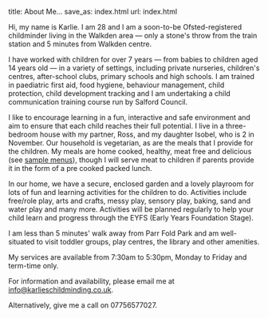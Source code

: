 title: About Me…
save_as: index.html
url: index.html

Hi, my name is Karlie. I am 28 and I am a soon-to-be Ofsted-registered childminder living in the Walkden area — only a stone's throw from the train station and 5 minutes from Walkden centre. 

I have worked with children for over 7 years — from babies to children aged 14 years old — in a variety of settings, including private nurseries, children's centres, after-school clubs, primary schools and high schools.  I am trained in paediatric first aid, food hygiene, behaviour management, child protection, child development tracking and I am undertaking a child communication training course run by Salford Council. 

I like to encourage learning in a fun, interactive and safe environment and aim to ensure that each child reaches their full potential. I live in a three-bedroom house with my partner, Ross, and my daughter Isobel, who is 2 in November. Our household is vegetarian, as are the meals that I provide for the children. My meals are home cooked, healthy, meat free and delicious (see [sample menus](/policies/sample-menus.pdf)), though I will serve meat to children if parents provide it in the form of a pre cooked packed lunch. 

In our home, we have a secure, enclosed garden and a lovely playroom for lots of fun and learning activities for the children to do. Activities include free/role play, arts and crafts, messy play, sensory play, baking, sand and water play and many more. Activities will be planned regularly to help your child learn and progress through the EYFS (Early Years Foundation Stage). 

I am less than 5 minutes' walk away from Parr Fold Park and am well-situated to visit toddler groups, play centres, the library and other amenities.

My services are available from 7:30am to 5:30pm, Monday to Friday and term-time only.

For information and availability, please email me at
[info@karlieschildminding.co.uk](mailto:info@karlieschildminding.co.uk).

Alternatively, give me a call on 07756577027.
